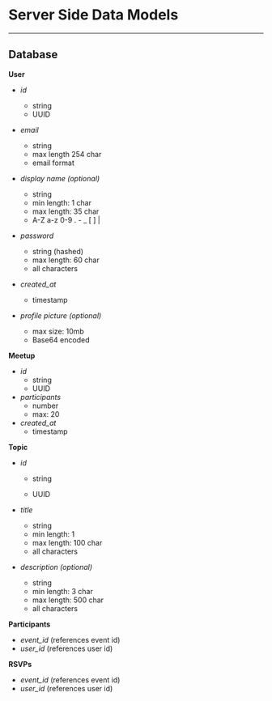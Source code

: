 # Server Side Data Models

------

## Database

**User**

- *id*
  - string
  - UUID
- *email*

  - string
  - max length 254 char
  - email format
- *display name (optional)* 
  - string
  - min length: 1 char
  - max length: 35 char
  - A-Z a-z 0-9 . -  _ [ ] |
- *password*
  - string (hashed)
  - max length: 60 char
  - all characters
- *created_at*
  - timestamp

- *profile picture (optional)*

  - max size: 10mb
  - Base64 encoded

**Meetup**

- *id*
  - string
  - UUID
- *participants*
  - number
  - max: 20
- *created_at*
  - timestamp

**Topic**

- *id*

  - string

  - UUID

- *title*
  - string
  - min length: 1
  - max length: 100 char
  - all characters
  
- *description (optional)*
  - string
  - min length: 3 char
  - max length: 500 char
  - all characters

**Participants**

- *event_id* (references event id)
- *user_id* (references user id)

**RSVPs**

 - *event_id* (references event id)
 - *user_id* (references user id)
